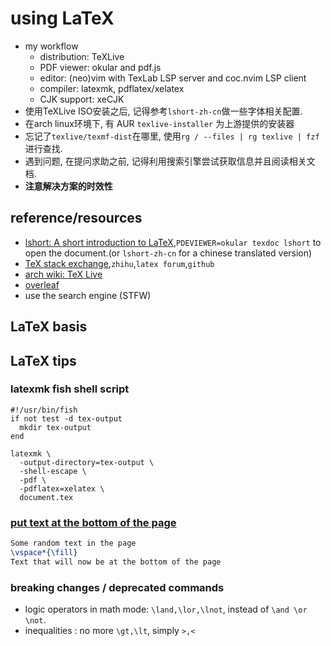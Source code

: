 # using LaTeX

- my workflow
  - distribution: TeXLive
  - PDF viewer: okular and pdf.js
  - editor: (neo)vim with TexLab LSP server and coc.nvim LSP client
  - compiler: latexmk, pdflatex/xelatex
  - CJK support: xeCJK
- 使用TeXLive ISO安装之后, 记得参考`lshort-zh-cn`做一些字体相关配置.
- 在arch linux环境下, 有 AUR `texlive-installer` 为上游提供的安装器
- 忘记了`texlive/texmf-dist`在哪里, 使用`rg / --files | rg texlive | fzf`进行查找.
- 遇到问题, 在提问求助之前, 记得利用搜索引擎尝试获取信息并且阅读相关文档.
- **注意解决方案的时效性**

## reference/resources

- [lshort: A short introduction to LaTeX](https://www.ctan.org/tex-archive/info/lshort/),`PDEVIEWER=okular texdoc lshort` to open the document.(or `lshort-zh-cn` for a chinese translated version)
- [TeX stack exchange](https://tex.stackexchange.com/),`zhihu`,`latex forum`,`github`
- [arch wiki: TeX Live](https://wiki.archlinux.org/title/TeX_Live)
- [overleaf](https://www.overleaf.com/learn)
- use the search engine (STFW)

## LaTeX basis

## LaTeX tips

### latexmk fish shell script

```fish
#!/usr/bin/fish
if not test -d tex-output
  mkdir tex-output
end

latexmk \
  -output-directory=tex-output \
  -shell-escape \
  -pdf \
  -pdflatex=xelatex \
  document.tex
```

### [put text at the bottom of the page](https://tex.stackexchange.com/questions/245247/putting-text-at-the-bottom-of-the-page)

```latex
Some random text in the page
\vspace*{\fill}
Text that will now be at the bottom of the page
```

### breaking changes / deprecated commands

- logic operators in math mode: `\land,\lor,\lnot`, instead of `\and \or \not`.
- inequalities : no more `\gt,\lt`, simply `>,<`
